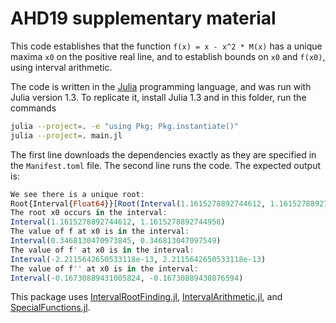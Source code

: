 # AHD19 supplementary material

This code establishes that the function `f(x) = x - x^2 * M(x)` has a unique
maxima `x0` on the positive real line, and to establish bounds on `x0` and
`f(x0)`, using interval arithmetic.

The code is written in the [Julia](https://julialang.org/) programming language,
and was run with Julia version 1.3. To replicate it, install Julia 1.3 and in
this folder, run the commands

```bash
julia --project=. -e "using Pkg; Pkg.instantiate()"
julia --project=. main.jl
```

The first line downloads the dependencies exactly as they are specified in the
`Manifest.toml` file. The second line runs the code. The expected output is:

```julia
We see there is a unique root:
Root{Interval{Float64}}[Root(Interval(1.1615278892744612, 1.1615278892744958), :unique)]
The root x0 occurs in the interval:
Interval(1.1615278892744612, 1.1615278892744958)
The value of f at x0 is in the interval:
Interval(0.3468130470973845, 0.346813047097549)
The value of f' at x0 is in the interval:
Interval(-2.2115642650533118e-13, 2.2115642650533118e-13)
The value of f'' at x0 is in the interval:
Interval(-0.16730889431005824, -0.16730889430876594)
```

This package uses
[IntervalRootFinding.jl](https://github.com/JuliaIntervals/IntervalRootFinding.jl),
[IntervalArithmetic.jl](https://github.com/JuliaIntervals/IntervalArithmetic.jl),
and [SpecialFunctions.jl](https://github.com/JuliaMath/SpecialFunctions.jl).
